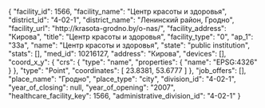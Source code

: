 {
    "facility_id": 1566,
    "facility_name": "Центр красоты и здоровья",
    "district_id": "4-02-1",
    "district_name": "Ленинский район, Гродно",
    "facility_url": "http:\/\/krasota-grodno.by\/o-nas\/",
    "facility_address": "Кирова",
    "title": "Центр красоты и здоровья",
    "facility_type": "0",
    "ap_1": "33а",
    "name": "Центр красоты и здоровья",
    "state": "public institution",
    "stats": [],
    "med_id": 10216127,
    "address": "Кирова",
    "devices": [],
    "coord_x_y": {
        "crs": {
            "type": "name",
            "properties": {
                "name": "EPSG:4326"
            }
        },
        "type": "Point",
        "coordinates": [
            23.8381,
            53.6777
        ]
    },
    "job_offers": [],
    "place_name": "Гродно",
    "place_type": "city",
    "division_id": "4-02-1",
    "year_of_closing": null,
    "year_of_opening": "2007",
    "healthcare_facility_key": 1566,
    "administrative_division_id": "4-02-1"
}